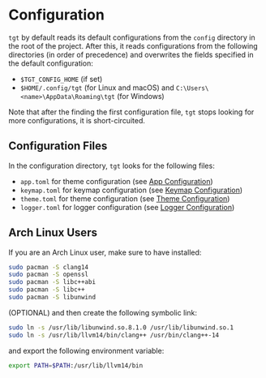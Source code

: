 # Configuration

`tgt` by default reads its default configurations from the `config` directory in the root of the project. After this, it reads configurations from the following directories (in order of precedence) and overwrites the fields specified in the default configuration:

- `$TGT_CONFIG_HOME` (if set)
- `$HOME/.config/tgt` (for Linux and macOS) and `C:\Users\<name>\AppData\Roaming\tgt` (for Windows)

Note that after the finding the first configuration file, `tgt` stops looking for more configurations, it is short-circuited.

## Configuration Files

In the configuration directory, `tgt` looks for the following files:

- `app.toml` for theme configuration (see [App Configuration](https://github.com/FedericoBruzzone/tgt/blob/main/docs/configuration/users/app.toml.md))
- `keymap.toml` for keymap configuration (see [Keymap Configuration](https://github.com/FedericoBruzzone/tgt/blob/main/docs/configuration/users/keymap.toml.md))
- `theme.toml` for theme configuration (see [Theme Configuration](https://github.com/FedericoBruzzone/tgt/blob/main/docs/configuration/users/theme.toml.md))
- `logger.toml` for logger configuration (see [Logger Configuration](https://github.com/FedericoBruzzone/tgt/blob/main/docs/configuration/users/logger.toml.md))


## Arch Linux Users

If you are an Arch Linux user, make sure to have installed:
```bash
sudo pacman -S clang14
sudo pacman -S openssl
sudo pacman -S libc++abi
sudo pacman -S libc++
sudo pacman -S libunwind
```

(OPTIONAL) and then create the following symbolic link:

```bash
sudo ln -s /usr/lib/libunwind.so.8.1.0 /usr/lib/libunwind.so.1
sudo ln -s /usr/lib/llvm14/bin/clang++ /usr/bin/clang++-14
```

and export the following environment variable:

```bash
export PATH=$PATH:/usr/lib/llvm14/bin
```

